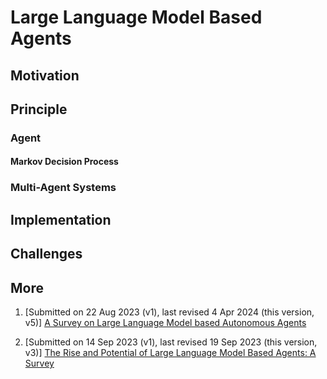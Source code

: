 # Large Language Model Based Agents

## Motivation

## Principle

### Agent

#### Markov Decision Process

### Multi-Agent Systems

## Implementation

## Challenges

## More

1. [Submitted on 22 Aug 2023 (v1), last revised 4 Apr 2024 (this version, v5)]
[A Survey on Large Language Model based Autonomous Agents](https://arxiv.org/abs/2308.11432)

2. [Submitted on 14 Sep 2023 (v1), last revised 19 Sep 2023 (this version, v3)]
[The Rise and Potential of Large Language Model Based Agents: A Survey](https://arxiv.org/abs/2309.07864)
